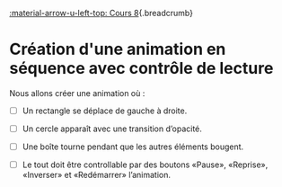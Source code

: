 [:material-arrow-u-left-top: Cours 8](../cours08.md){.breadcrumb}

# Création d'une animation en séquence avec contrôle de lecture

Nous allons créer une animation où :

- [ ] Un rectangle se déplace de gauche à droite.
- [ ] Un cercle apparaît avec une transition d’opacité.
- [ ] Une boîte tourne pendant que les autres éléments bougent.
- [ ] Le tout doit être controllable par des boutons «Pause», «Reprise», «Inverser» et «Redémarrer» l’animation.


<!--

https://codepen.io/tim-momo/pen/WNqzrdx/cd62a59c7dbe381a547dd414e636c345

-->